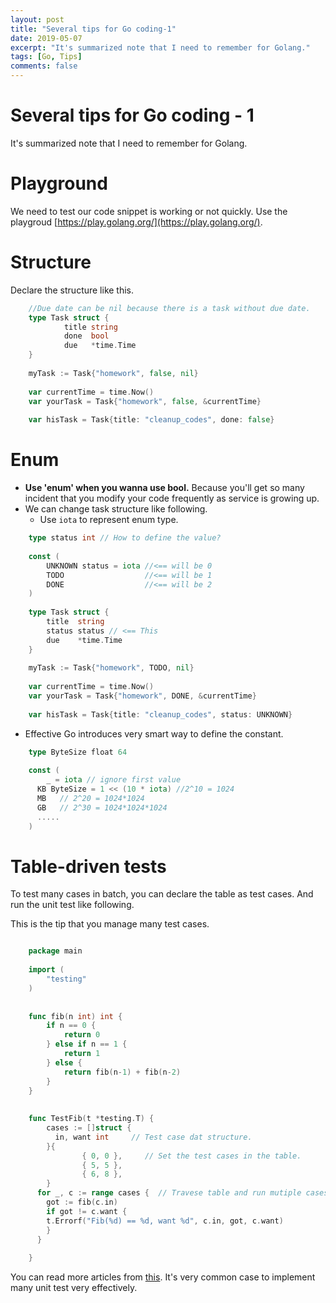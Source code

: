 ```yaml
---
layout: post
title: "Several tips for Go coding-1"
date: 2019-05-07
excerpt: "It's summarized note that I need to remember for Golang."
tags: [Go, Tips]
comments: false
---
```



# Several tips for Go coding - 1

It's summarized note that I need to remember for Golang. 

# Playground

 We need to test our code snippet is working or not quickly. Use the playgroud [https://play.golang.org/](https://play.golang.org/). 

# Structure

Declare the structure like this. 

``` Go
    //Due date can be nil because there is a task without due date.
    type Task struct {
    		title string
    		done  bool
    		due   *time.Time
    }
    
    myTask := Task{"homework", false, nil}
    
    var currentTime = time.Now()
    var yourTask = Task{"homework", false, &currentTime}
    
    var hisTask = Task{title: "cleanup_codes", done: false}
```


# Enum

- **Use 'enum' when you wanna use bool.** Because you'll get so many incident that you modify your code frequently as service is growing up.
- We can change task structure like following.
  * Use ```iota``` to represent enum type.

``` go
    type status int // How to define the value?
    
    const (
    	UNKNOWN status = iota //<== will be 0
    	TODO                  //<== will be 1
    	DONE                  //<== will be 2
    )
    
    type Task struct {
    	title  string
    	status status // <== This
    	due    *time.Time
    }
    
    myTask := Task{"homework", TODO, nil}
    
    var currentTime = time.Now()
    var yourTask = Task{"homework", DONE, &currentTime}
    
    var hisTask = Task{title: "cleanup_codes", status: UNKNOWN}
```    

- Effective Go introduces very smart way to define the constant.

``` go
    type ByteSize float 64
    
    const (
    	_ = iota // ignore first value
      KB ByteSize = 1 << (10 * iota) //2^10 = 1024 
      MB   // 2^20 = 1024*1024
      GB   // 2^30 = 1024*1024*1024
      .....
    )
```

# Table-driven tests

To test many cases in batch, you can declare the table as test cases. And run the unit test like following. 

This is the tip that you manage many test cases.

``` go

    package main
    
    import (
    	"testing"
    )
    
    
    func fib(n int) int {
        if n == 0 {
            return 0
        } else if n == 1 {
    		return 1
    	} else {
    		return fib(n-1) + fib(n-2)
    	}
    }
    
    
    func TestFib(t *testing.T) {
    	cases := []struct {
    	  in, want int     // Test case dat structure. 
    	}{
        		{ 0, 0 },     // Set the test cases in the table.
        		{ 5, 5 },
        		{ 6, 8 },
    	}
      for _, c := range cases {  // Travese table and run mutiple cases. 
        got := fib(c.in)
        if got != c.want {
    	t.Errorf("Fib(%d) == %d, want %d", c.in, got, c.want)
    	}
      }
    
    }
```

You can read more articles from [this](https://github.com/golang/go/wiki/TableDrivenTests). It's very common case to implement many unit test very effectively.
